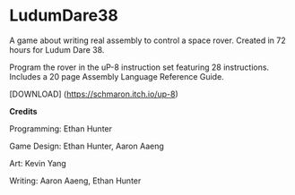 # LudumDare38
A game about writing real assembly to control a space rover. Created in 72 hours for Ludum Dare 38. 

Program the rover in the uP-8 instruction set featuring 28 instructions. Includes a 20 page Assembly Language Reference Guide.

[DOWNLOAD] (https://schmaron.itch.io/up-8)

**Credits**

Programming: Ethan Hunter

Game Design: Ethan Hunter, Aaron Aaeng

Art: Kevin Yang

Writing: Aaron Aaeng, Ethan Hunter
